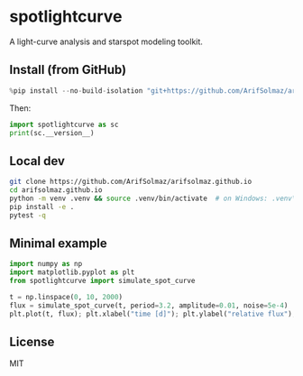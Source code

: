 # spotlightcurve

A light-curve analysis and starspot modeling toolkit.

## Install (from GitHub)

```python
%pip install --no-build-isolation "git+https://github.com/ArifSolmaz/arifsolmaz.github.io@main"
```

Then:

```python
import spotlightcurve as sc
print(sc.__version__)
```

## Local dev

```bash
git clone https://github.com/ArifSolmaz/arifsolmaz.github.io
cd arifsolmaz.github.io
python -m venv .venv && source .venv/bin/activate  # on Windows: .venv\Scripts\activate
pip install -e .
pytest -q
```

## Minimal example

```python
import numpy as np
import matplotlib.pyplot as plt
from spotlightcurve import simulate_spot_curve

t = np.linspace(0, 10, 2000)
flux = simulate_spot_curve(t, period=3.2, amplitude=0.01, noise=5e-4)
plt.plot(t, flux); plt.xlabel("time [d]"); plt.ylabel("relative flux"); plt.show()
```

## License

MIT
